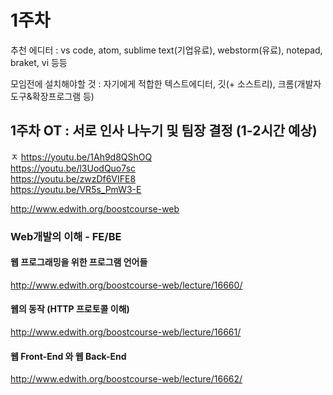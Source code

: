 # 1주차

추천 에디터 : vs code, atom, sublime text(기업유료), webstorm(유료), notepad, braket, vi 등등

모임전에 설치해야할 것 : 자기에게 적합한 텍스트에디터, 깃(+ 소스트리), 크롬(개발자도구&확장프로그램 등)

## 1주차 OT : 서로 인사 나누기 및 팀장 결정 (1-2시간 예상)
ㅈ
https://youtu.be/1Ah9d8QShOQ<br>
https://youtu.be/l3UodQuo7sc<br>
https://youtu.be/zwzDf6VIFE8<br>
https://youtu.be/VR5s_PmW3-E

http://www.edwith.org/boostcourse-web

### Web개발의 이해 - FE/BE

#### 웹 프로그래밍을 위한 프로그램 언어들 
http://www.edwith.org/boostcourse-web/lecture/16660/<br>
#### 웹의 동작 (HTTP 프로토콜 이해) 
http://www.edwith.org/boostcourse-web/lecture/16661/<br>
#### 웹 Front-End 와 웹 Back-End
http://www.edwith.org/boostcourse-web/lecture/16662/